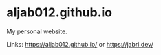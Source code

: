 # aljab012.github.io

My personal website.

Links: https://aljab012.github.io/ or https://jabri.dev/
